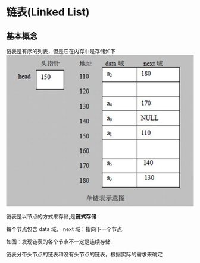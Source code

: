 # 链表(Linked List)
## 基本概念
链表是有序的列表，但是它在内存中是存储如下
![linked-list-principle](./assets/linked-list-principle.jpg)

链表是以节点的方式来存储,是**链式存储**

每个节点包含 data 域， next 域：指向下一个节点.

如图：发现链表的各个节点不一定是连续存储.

链表分带头节点的链表和没有头节点的链表，根据实际的需求来确定
